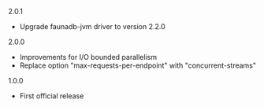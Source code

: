 2.0.1
* Upgrade faunadb-jvm driver to version 2.2.0

2.0.0
* Improvements for I/O bounded parallelism
* Replace option "max-requests-per-endpoint" with "concurrent-streams"

1.0.0
* First official release
